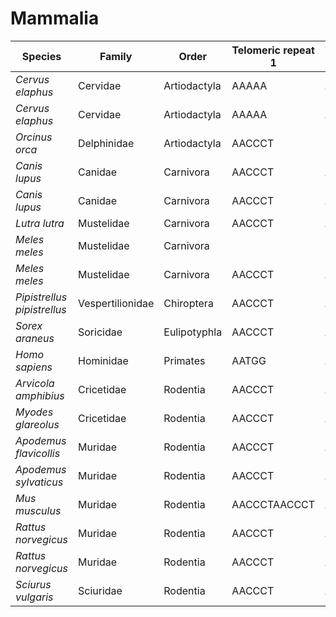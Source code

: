 # Mammalia

| Species | Family | Order | Telomeric repeat 1 | Telomeric repeat 2 | Data type |
| -- | --- | --- | --- | --- | --- |
| *Cervus elaphus* | Cervidae | Artiodactyla | AAAAA | AAAAAA | assembly |
| *Cervus elaphus* | Cervidae | Artiodactyla | AAAAA | AAAAAA | pacbio |
| *Orcinus orca* | Delphinidae | Artiodactyla | AACCCT |  | pacbio |
| *Canis lupus* | Canidae | Carnivora | AACCCT | AACCCTAACCCT | assembly |
| *Canis lupus* | Canidae | Carnivora | AACCCT | AACCCTAACCCT | pacbio |
| *Lutra lutra* | Mustelidae | Carnivora | AACCCT | AACCCTAACCCT | assembly |
| *Meles meles* | Mustelidae | Carnivora |  |  | assembly |
| *Meles meles* | Mustelidae | Carnivora | AACCCT | AACCCTAACCCT | pacbio |
| *Pipistrellus pipistrellus* | Vespertilionidae | Chiroptera | AACCCT | AACCCTAACCCT | assembly |
| *Sorex araneus* | Soricidae | Eulipotyphla | AACCCT | AACCCTAACCCT | pacbio |
| *Homo sapiens* | Hominidae | Primates | AATGG | AACCCT | pacbio |
| *Arvicola amphibius* | Cricetidae | Rodentia | AACCCT | AACCCTAACCCT | assembly |
| *Myodes glareolus* | Cricetidae | Rodentia | AACCCT | AACCCTAACCCT | pacbio |
| *Apodemus flavicollis* | Muridae | Rodentia | AACCCT | AACCCTAACCCT | pacbio |
| *Apodemus sylvaticus* | Muridae | Rodentia | AACCCT | AACCCTAACCCT | pacbio |
| *Mus musculus* | Muridae | Rodentia | AACCCTAACCCT | AACCCT | pacbio |
| *Rattus norvegicus* | Muridae | Rodentia | AACCCT | AACCCTAACCCT | assembly |
| *Rattus norvegicus* | Muridae | Rodentia | AACCCT | AACCCTAACCCT | pacbio |
| *Sciurus vulgaris* | Sciuridae | Rodentia | AACCCT | AACCCTAACCCT | assembly |
